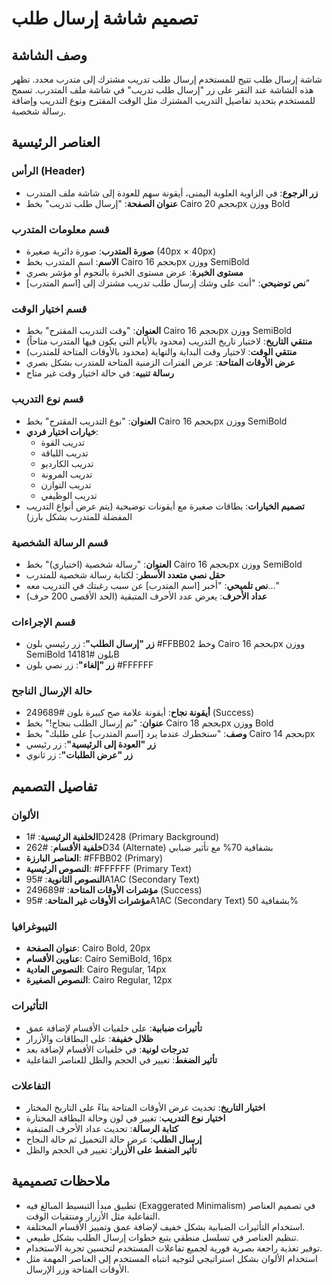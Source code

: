 # تصميم شاشة إرسال طلب

## وصف الشاشة
شاشة إرسال طلب تتيح للمستخدم إرسال طلب تدريب مشترك إلى متدرب محدد. تظهر هذه الشاشة عند النقر على زر "إرسال طلب تدريب" في شاشة ملف المتدرب. تسمح للمستخدم بتحديد تفاصيل التدريب المشترك مثل الوقت المقترح ونوع التدريب وإضافة رسالة شخصية.

## العناصر الرئيسية

### الرأس (Header)
- **زر الرجوع**: في الزاوية العلوية اليمنى، أيقونة سهم للعودة إلى شاشة ملف المتدرب
- **عنوان الصفحة**: "إرسال طلب تدريب" بخط Cairo بحجم 20px ووزن Bold

### قسم معلومات المتدرب
- **صورة المتدرب**: صورة دائرية صغيرة (40px × 40px)
- **الاسم**: اسم المتدرب بخط Cairo بحجم 16px ووزن SemiBold
- **مستوى الخبرة**: عرض مستوى الخبرة بالنجوم أو مؤشر بصري
- **نص توضيحي**: "أنت على وشك إرسال طلب تدريب مشترك إلى [اسم المتدرب]"

### قسم اختيار الوقت
- **العنوان**: "وقت التدريب المقترح" بخط Cairo بحجم 16px ووزن SemiBold
- **منتقي التاريخ**: لاختيار تاريخ التدريب (محدود بالأيام التي يكون فيها المتدرب متاحاً)
- **منتقي الوقت**: لاختيار وقت البداية والنهاية (محدود بالأوقات المتاحة للمتدرب)
- **عرض الأوقات المتاحة**: عرض الفترات الزمنية المتاحة للمتدرب بشكل بصري
- **رسالة تنبيه**: في حالة اختيار وقت غير متاح

### قسم نوع التدريب
- **العنوان**: "نوع التدريب المقترح" بخط Cairo بحجم 16px ووزن SemiBold
- **خيارات اختيار فردي**: 
  - تدريب القوة
  - تدريب اللياقة
  - تدريب الكارديو
  - تدريب المرونة
  - تدريب التوازن
  - تدريب الوظيفي
- **تصميم الخيارات**: بطاقات صغيرة مع أيقونات توضيحية (يتم عرض أنواع التدريب المفضلة للمتدرب بشكل بارز)

### قسم الرسالة الشخصية
- **العنوان**: "رسالة شخصية (اختياري)" بخط Cairo بحجم 16px ووزن SemiBold
- **حقل نصي متعدد الأسطر**: لكتابة رسالة شخصية للمتدرب
- **نص تلميحي**: "أخبر [اسم المتدرب] عن سبب رغبتك في التدريب معه..."
- **عداد الأحرف**: يعرض عدد الأحرف المتبقية (الحد الأقصى 200 حرف)

### قسم الإجراءات
- **زر "إرسال الطلب"**: زر رئيسي بلون #FFBB02 وخط Cairo بحجم 16px ووزن SemiBold بلون #14181B
- **زر "إلغاء"**: زر نصي بلون #FFFFFF

### حالة الإرسال الناجح
- **أيقونة نجاح**: أيقونة علامة صح كبيرة بلون #249689 (Success)
- **عنوان**: "تم إرسال الطلب بنجاح!" بخط Cairo بحجم 18px ووزن Bold
- **وصف**: "سنخطرك عندما يرد [اسم المتدرب] على طلبك" بخط Cairo بحجم 14px
- **زر "العودة إلى الرئيسية"**: زر رئيسي
- **زر "عرض الطلبات"**: زر ثانوي

## تفاصيل التصميم

### الألوان
- **الخلفية الرئيسية**: #1D2428 (Primary Background)
- **خلفية الأقسام**: #262D34 (Alternate) بشفافية 70% مع تأثير ضبابي
- **العناصر البارزة**: #FFBB02 (Primary)
- **النصوص الرئيسية**: #FFFFFF (Primary Text)
- **النصوص الثانوية**: #95A1AC (Secondary Text)
- **مؤشرات الأوقات المتاحة**: #249689 (Success)
- **مؤشرات الأوقات غير المتاحة**: #95A1AC (Secondary Text) بشفافية 50%

### التيبوغرافيا
- **عنوان الصفحة**: Cairo Bold, 20px
- **عناوين الأقسام**: Cairo SemiBold, 16px
- **النصوص العادية**: Cairo Regular, 14px
- **النصوص الصغيرة**: Cairo Regular, 12px

### التأثيرات
- **تأثيرات ضبابية**: على خلفيات الأقسام لإضافة عمق
- **ظلال خفيفة**: على البطاقات والأزرار
- **تدرجات لونية**: في خلفيات الأقسام لإضافة بعد
- **تأثير الضغط**: تغيير في الحجم والظل للعناصر التفاعلية

### التفاعلات
- **اختيار التاريخ**: تحديث عرض الأوقات المتاحة بناءً على التاريخ المختار
- **اختيار نوع التدريب**: تغيير في لون وحالة البطاقة المختارة
- **كتابة الرسالة**: تحديث عداد الأحرف المتبقية
- **إرسال الطلب**: عرض حالة التحميل ثم حالة النجاح
- **تأثير الضغط على الأزرار**: تغيير في الحجم والظل

## ملاحظات تصميمية
- تطبيق مبدأ التبسيط المبالغ فيه (Exaggerated Minimalism) في تصميم العناصر التفاعلية مثل الأزرار ومنتقيات الوقت.
- استخدام التأثيرات الضبابية بشكل خفيف لإضافة عمق وتمييز الأقسام المختلفة.
- تنظيم العناصر في تسلسل منطقي يتبع خطوات إرسال الطلب بشكل طبيعي.
- توفير تغذية راجعة بصرية فورية لجميع تفاعلات المستخدم لتحسين تجربة الاستخدام.
- استخدام الألوان بشكل استراتيجي لتوجيه انتباه المستخدم إلى العناصر المهمة مثل الأوقات المتاحة وزر الإرسال.
